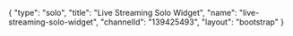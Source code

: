 {
    "type": "solo",
    "title": "Live Streaming Solo Widget",
    "name": "live-streaming-solo-widget",
    "channelId": "139425493",
    "layout": "bootstrap"
}